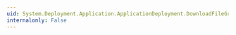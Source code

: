 ```yaml
---
uid: System.Deployment.Application.ApplicationDeployment.DownloadFileGroupAsync(System.String,System.Object)
internalonly: False
---
```

